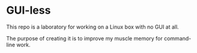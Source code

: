 # GUI-less

This repo is a laboratory for working on a Linux box with no GUI at all.

The purpose of creating it is to improve my muscle memory for command-line work.


